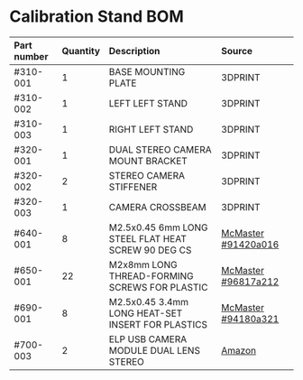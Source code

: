 # Calibration Stand BOM

| Part number | Quantity | Description | Source |
| :--- | :--- | :--- | :--- |
| \#310-001 | 1 | BASE MOUNTING PLATE | 3DPRINT |
| \#310-002 | 1 | LEFT LEFT STAND | 3DPRINT |
| \#310-003 | 1 | RIGHT LEFT STAND | 3DPRINT |
| \#320-001 | 1 | DUAL STEREO CAMERA MOUNT BRACKET | 3DPRINT |
| \#320-002 | 2 | STEREO CAMERA STIFFENER | 3DPRINT |
| \#320-003 | 1 | CAMERA CROSSBEAM | 3DPRINT |
| \#640-001 | 8 | M2.5x0.45 6mm LONG STEEL FLAT HEAT SCREW 90 DEG CS | [McMaster \#91420a016](https://www.mcmaster.com/91420a016) |
| \#650-001 | 22 | M2x8mm LONG THREAD-FORMING SCREWS FOR PLASTIC | [McMaster \#96817a212](https://www.mcmaster.com/96817a212) |
| \#690-001 | 8 | M2.5x0.45  3.4mm LONG HEAT-SET INSERT FOR PLASTICS | [McMaster \#94180a321](https://www.mcmaster.com/94180a321) |
| \#700-003 | 2 | ELP USB CAMERA MODULE DUAL LENS STEREO | [Amazon](https://www.amazon.com/ELP-Industrial-Application-Synchronized-ELP-960P2CAM-V90-VC/dp/B078TDLHCP/) |

